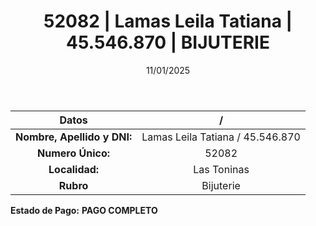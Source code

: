 ﻿---
title: 52082 | Lamas Leila Tatiana | 45.546.870 | BIJUTERIE
date: 11/01/2025
draft: false
tags: ['las-toninas', 'titular', 'bijuterie']
---

|          **Datos**          |  /  |
|:---------------------------:|:---:|
| **Nombre, Apellido y DNI:** | Lamas Leila Tatiana / 45.546.870 |
|      **Numero Único:**      | 52082 |
|        **Localidad:**       | Las Toninas |
|          **Rubro**          | Bijuterie |

**Estado de Pago:** **PAGO COMPLETO**
